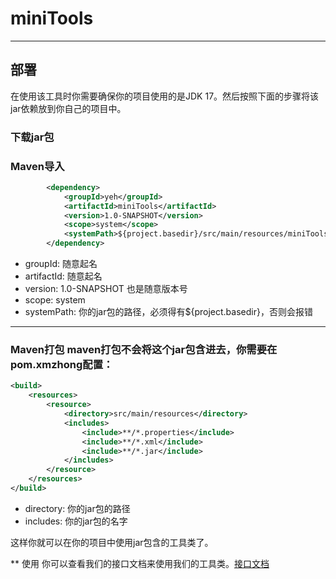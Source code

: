 # miniTools
***

## 部署

在使用该工具时你需要确保你的项目使用的是JDK 17。然后按照下面的步骤将该jar依赖放到你自己的项目中。

### 下载jar包
### Maven导入
```xml
        <dependency>
            <groupId>yeh</groupId>
            <artifactId>miniTools</artifactId>
            <version>1.0-SNAPSHOT</version>
            <scope>system</scope>
            <systemPath>${project.basedir}/src/main/resources/miniTools-1.0-SNAPSHOT.jar</systemPath>
        </dependency>
```
* groupId: 随意起名
* artifactId: 随意起名
* version: 1.0-SNAPSHOT 也是随意版本号
* scope: system
* systemPath: 你的jar包的路径，必须得有${project.basedir}，否则会报错
***
### Maven打包  maven打包不会将这个jar包含进去，你需要在pom.xmzhong配置：
```xml
<build>
    <resources>
        <resource>
            <directory>src/main/resources</directory>
            <includes>
                <include>**/*.properties</include>
                <include>**/*.xml</include>
                <include>**/*.jar</include>
            </includes>
        </resource>
    </resources>
</build>
```
* directory: 你的jar包的路径
* includes: 你的jar包的名字

这样你就可以在你的项目中使用jar包含的工具类了。

** 使用
你可以查看我们的接口文档来使用我们的工具类。[接口文档](https://yeh-wang.github.io/miniTools/org/onism/package-summary.html)
